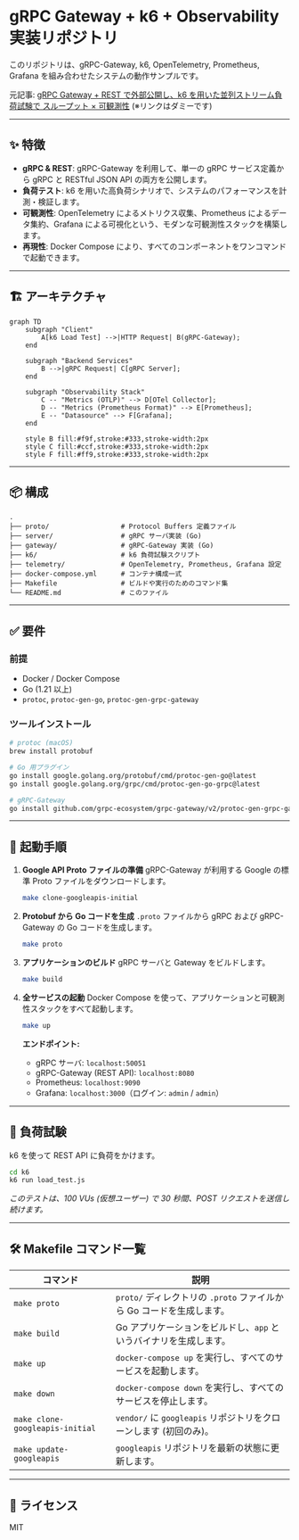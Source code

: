 # gRPC Gateway + k6 + Observability 実装リポジトリ

このリポジトリは、gRPC-Gateway, k6, OpenTelemetry, Prometheus, Grafana を組み合わせたシステムの動作サンプルです。

元記事: [gRPC Gateway + REST で外部公開し、k6 を用いた並列ストリーム負荷試験で スループット × 可観測性](https://example.com) (※リンクはダミーです)

---

## ✨ 特徴

-   **gRPC & REST**: gRPC-Gateway を利用して、単一の gRPC サービス定義から gRPC と RESTful JSON API の両方を公開します。
-   **負荷テスト**: k6 を用いた高負荷シナリオで、システムのパフォーマンスを計測・検証します。
-   **可観測性**: OpenTelemetry によるメトリクス収集、Prometheus によるデータ集約、Grafana による可視化という、モダンな可観測性スタックを構築します。
-   **再現性**: Docker Compose により、すべてのコンポーネントをワンコマンドで起動できます。

---

## 🏗️ アーキテクチャ

```mermaid
graph TD
    subgraph "Client"
        A[k6 Load Test] -->|HTTP Request| B(gRPC-Gateway);
    end

    subgraph "Backend Services"
        B -->|gRPC Request| C[gRPC Server];
    end

    subgraph "Observability Stack"
        C -- "Metrics (OTLP)" --> D[OTel Collector];
        D -- "Metrics (Prometheus Format)" --> E[Prometheus];
        E -- "Datasource" --> F[Grafana];
    end

    style B fill:#f9f,stroke:#333,stroke-width:2px
    style C fill:#ccf,stroke:#333,stroke-width:2px
    style F fill:#ff9,stroke:#333,stroke-width:2px
```

---

## 📦 構成

```
.
├── proto/                  # Protocol Buffers 定義ファイル
├── server/                 # gRPC サーバ実装 (Go)
├── gateway/                # gRPC-Gateway 実装 (Go)
├── k6/                     # k6 負荷試験スクリプト
├── telemetry/              # OpenTelemetry, Prometheus, Grafana 設定
├── docker-compose.yml      # コンテナ構成一式
├── Makefile                # ビルドや実行のためのコマンド集
└── README.md               # このファイル
```

---

## ✅ 要件

### 前提

-   Docker / Docker Compose
-   Go (1.21 以上)
-   `protoc`, `protoc-gen-go`, `protoc-gen-grpc-gateway`

### ツールインストール

```bash
# protoc (macOS)
brew install protobuf

# Go 用プラグイン
go install google.golang.org/protobuf/cmd/protoc-gen-go@latest
go install google.golang.org/grpc/cmd/protoc-gen-go-grpc@latest

# gRPC-Gateway
go install github.com/grpc-ecosystem/grpc-gateway/v2/protoc-gen-grpc-gateway@latest
```

---

## 🚀 起動手順

1.  **Google API Proto ファイルの準備**
    gRPC-Gateway が利用する Google の標準 Proto ファイルをダウンロードします。
    ```bash
    make clone-googleapis-initial
    ```

2.  **Protobuf から Go コードを生成**
    `.proto` ファイルから gRPC および gRPC-Gateway の Go コードを生成します。
    ```bash
    make proto
    ```

3.  **アプリケーションのビルド**
    gRPC サーバと Gateway をビルドします。
    ```bash
    make build
    ```

4.  **全サービスの起動**
    Docker Compose を使って、アプリケーションと可観測性スタックをすべて起動します。
    ```bash
    make up
    ```

    **エンドポイント:**
    -   gRPC サーバ: `localhost:50051`
    -   gRPC-Gateway (REST API): `localhost:8080`
    -   Prometheus: `localhost:9090`
    -   Grafana: `localhost:3000`（ログイン: `admin` / `admin`）

---

## 🔬 負荷試験

k6 を使って REST API に負荷をかけます。

```bash
cd k6
k6 run load_test.js
```
*このテストは、100 VUs (仮想ユーザー) で 30 秒間、POST リクエストを送信し続けます。*

---

## 🛠️ Makefile コマンド一覧

| コマンド                      | 説明                                                               |
| --------------------------- | ------------------------------------------------------------------ |
| `make proto`                | `proto/` ディレクトリの `.proto` ファイルから Go コードを生成します。      |
| `make build`                | Go アプリケーションをビルドし、`app` というバイナリを生成します。        |
| `make up`                   | `docker-compose up` を実行し、すべてのサービスを起動します。           |
| `make down`                 | `docker-compose down` を実行し、すべてのサービスを停止します。           |
| `make clone-googleapis-initial` | `vendor/` に `googleapis` リポジトリをクローンします (初回のみ)。 |
| `make update-googleapis`    | `googleapis` リポジトリを最新の状態に更新します。                  |

---

## 📝 ライセンス

MIT